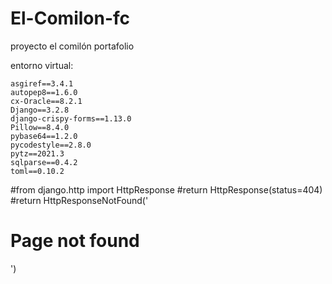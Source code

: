 # El-Comilon-fc
proyecto el comilón portafolio


entorno virtual:

    asgiref==3.4.1
    autopep8==1.6.0
    cx-Oracle==8.2.1
    Django==3.2.8
    django-crispy-forms==1.13.0
    Pillow==8.4.0
    pybase64==1.2.0
    pycodestyle==2.8.0
    pytz==2021.3
    sqlparse==0.4.2
    toml==0.10.2

#from django.http import HttpResponse
#return HttpResponse(status=404)
#return HttpResponseNotFound('<h1>Page not found</h1>')